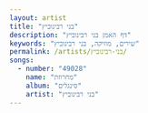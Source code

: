 ```yaml
---
layout: artist
title: "בני רבינוביץ"
description: "דף האמן בני רבינוביץ"
keywords: "שירים, מוזיקה, בני רבינוביץ"
permalink: /artists/בני-רבינוביץ/
songs:
  - number: "49028"
    name: "מחרוזת"
    album: "סינגלים"
    artist: "בני רבינוביץ"
---
```

